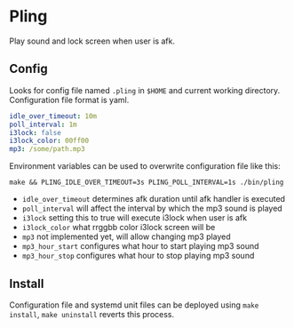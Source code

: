 # Pling

Play sound and lock screen when user is afk.

## Config

Looks for config file named `.pling` in `$HOME` and current working directory. Configuration file format is yaml.

```yaml
idle_over_timeout: 10m
poll_interval: 1m
i3lock: false
i3lock_color: 00ff00
mp3: /some/path.mp3
```

Environment variables can be used to overwrite configuration file like this:

```
make && PLING_IDLE_OVER_TIMEOUT=3s PLING_POLL_INTERVAL=1s ./bin/pling
```

- `idle_over_timeout` determines afk duration until afk handler is executed
- `poll_interval` will affect the interval by which the mp3 sound is played
- `i3lock` setting this to true will execute i3lock when user is afk
- `i3lock_color` what rrggbb color i3lock screen will be
- `mp3` not implemented yet, will allow changing mp3 played
- `mp3_hour_start` configures what hour to start playing mp3 sound
- `mp3_hour_stop` configures what hour to stop playing mp3 sound

## Install

Configuration file and systemd unit files can be deployed using `make install`, `make uninstall` reverts this process.


